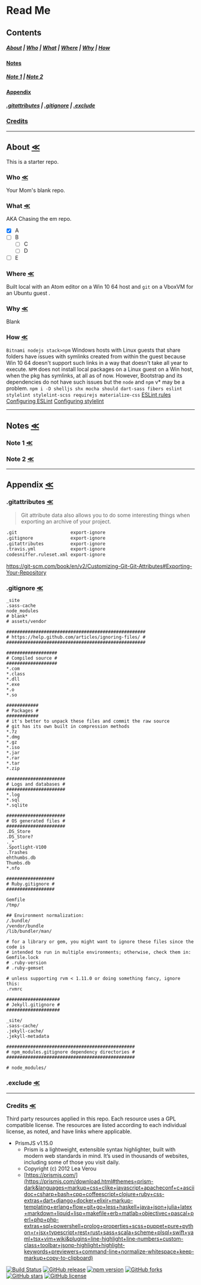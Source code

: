 # Read Me

## Contents

##### [About](#about-) \| [Who](#who-) \| [What](#what-) \| [Where](#where-) \| [Why](#why-) \| [How](#how-)

#### [Notes](#notes-)

##### [Note 1](#note-1-) \| [Note 2](#note-2-)

#### [Appendix](#appendix-)

##### [.gitattributes](#gitattributes-) \| [.gitignore](#gitignore-) \| [.exclude](#exclude-)

### [Credits](#credits-)

* * *

## About [≪](#read-me)

This is a starter repo.

### Who [≪](#read-me)

Your Mom's blank repo.

### What [≪](#read-me)

AKA Chasing the em repo.

-   [x] A
-   [ ] B
    -   [ ] C
    -   [ ] D
-   [ ] E

### Where [≪](#read-me)

Built local with an Atom editor on a Win 10 64 host and `git` on a VboxVM for an Ubuntu guest .

### Why [≪](#read-me)

Blank

### How [≪](#read-me)

`Bitnami nodejs stack>npm`
Windows hosts with Linux guests that share folders have issues with symlinks created from within the guest because Win 10 64 doesn't support such links in a way that doesn't take all year to execute. `NPM` does not install local packages on a Linux guest on a Win host, when the pkg has symlinks, at all as of now. However, Bootstrap and its dependencies do not have such issues but the `node` and `npm` v* may be a problem.
```npm i -D shelljs shx mocha should dart-sass fibers eslint stylelint stylelint-scss requirejs materialize-css```
[ESLint rules](https://eslint.org/docs/rules/)
[Configuring ESLint](https://eslint.org/docs/user-guide/configuring)
[Configuring stylelint](https://stylelint.io/user-guide/configuration/)
* * *

## Notes [≪](#read-me)

### Note 1 [≪](#read-me)

### Note 2 [≪](#read-me)

* * *

## Appendix [≪](#read-me)

### .gitattributes [≪](#read-me)

> Git attribute data also allows you to do some interesting things when exporting an archive of your project.

```markdown
.git                    export-ignore
.gitignore              export-ignore
.gitattributes          export-ignore
.travis.yml             export-ignore
codesniffer.ruleset.xml export-ignore
```

<https://git-scm.com/book/en/v2/Customizing-Git-Git-Attributes#Exporting-Your-Repository>

### .gitignore [≪](#read-me)

```*~
_site
.sass-cache
node_modules
# blank*
# assets/vendor

####################################################
# https://help.github.com/articles/ignoring-files/ #
####################################################

###################
# Compiled source #
###################
*.com
*.class
*.dll
*.exe
*.o
*.so

############
# Packages #
############
# it's better to unpack these files and commit the raw source
# git has its own built in compression methods
*.7z
*.dmg
*.gz
*.iso
*.jar
*.rar
*.tar
*.zip

######################
# Logs and databases #
######################
*.log
*.sql
*.sqlite

######################
# OS generated files #
######################
.DS_Store
.DS_Store?
._*
.Spotlight-V100
.Trashes
ehthumbs.db
Thumbs.db
*.nfo

##################
# Ruby.gitignore #
##################

Gemfile
/tmp/

## Environment normalization:
/.bundle/
/vendor/bundle
/lib/bundler/man/

# for a library or gem, you might want to ignore these files since the code is
# intended to run in multiple environments; otherwise, check them in:
Gemfile.lock
# .ruby-version
# .ruby-gemset

# unless supporting rvm < 1.11.0 or doing something fancy, ignore this:
.rvmrc

####################
# Jekyll.gitignore #
####################

_site/
.sass-cache/
.jekyll-cache/
.jekyll-metadata

################################################
# npm_modules.gitignore dependency directories #
################################################

# node_modules/
```

### .exclude [≪](#read-me)

* * *

### Credits [≪](#read-me)

Third party resources applied in this repo. Each resource uses a GPL compatible license. The resources are listed according to each individual license, as noted, and have links where applicable.

-   PrismJS v1.15.0
    -   Prism is a lightweight, extensible syntax highlighter, built with modern web standards in mind. It’s used in thousands of websites, including some of those you visit daily.
    -   Copyright (c) 2012 Lea Verou
    - [https://prismjs.com/](https://prismjs.com/download.html#themes=prism-dark&languages=markup+css+clike+javascript+apacheconf+c+asciidoc+csharp+bash+cpp+coffeescript+clojure+ruby+css-extras+dart+django+docker+elixir+markup-templating+erlang+flow+git+go+less+haskell+java+json+julia+latex+markdown+liquid+lisp+makefile+erb+matlab+objectivec+pascal+perl+php+php-extras+sql+powershell+prolog+properties+scss+puppet+pure+python+r+jsx+typescript+rest+rust+sass+scala+scheme+plsql+swift+yaml+tsx+vim+wiki&plugins=line-highlight+line-numbers+custom-class+toolbar+jsonp-highlight+highlight-keywords+previewers+command-line+normalize-whitespace+keep-markup+copy-to-clipboard)

[![Build Status](https://img.shields.io/travis/PrismJS/prism.svg?style=social)](https://travis-ci.org/PrismJS/prism) [![GitHub release](https://img.shields.io/github/release/PrismJS/prism.svg?style=social)](https://github.com/PrismJS/prism) [![npm version](https://img.shields.io/npm/v/prismjs.svg?style=social)](https://www.npmjs.com/package/prismjs) [![GitHub forks](https://img.shields.io/github/forks/PrismJS/prism.svg?style=social)](https://github.com/PrismJS/prism/network) [![GitHub stars](https://img.shields.io/github/stars/PrismJS/prism.svg?style=social)](https://github.com/PrismJS/prism/stargazers) [![GitHub license](https://img.shields.io/github/license/PrismJS/prism.svg?style=social)](https://github.com/PrismJS/prism/blob/master/LICENSE)
